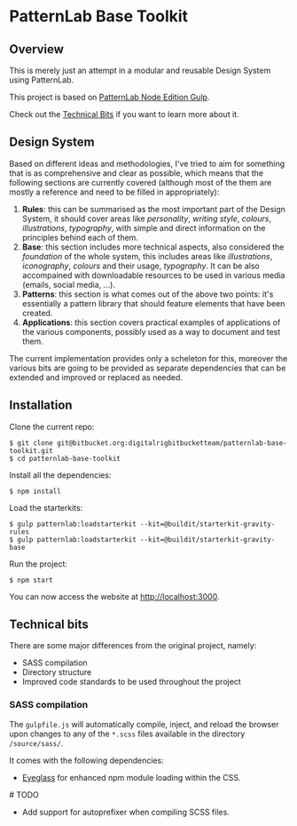 # PatternLab Base Toolkit

## Overview

This is merely just an attempt in a modular and reusable Design System using PatternLab.

This project is based on [PatternLab Node Edition Gulp](https://github.com/pattern-lab/edition-node-gulp).

Check out the [Technical Bits](#technical-bits) if you want to learn more about it.

## Design System

Based on different ideas and methodologies, I've tried to aim for something that is as comprehensive and clear as possible, which means that the following sections are currently covered (although most of the them are mostly a reference and need to be filled in appropriately):

1. **Rules**: this can be summarised as the most important part of the Design System, it should cover areas like _personality_, _writing style_, _colours_, _illustrations_, _typography_, with simple and direct information on the principles behind each of them.
2. **Base**: this section includes more technical aspects, also considered the _foundation_ of the whole system, this includes areas like _illustrations_, _iconography_, _colours_ and their usage, _typography_. It can be also accompained with downloadable resources to be used in various media (emails, social media, ...).
3. **Patterns**: this section is what comes out of the above two points: it's essentially a pattern library that should feature elements that have been created.
4. **Applications**: this section covers practical examples of applications of the various components, possibly used as a way to document and test them.

The current implementation provides only a scheleton for this, moreover the various bits are going to be provided as separate dependencies that can be extended and improved or replaced as needed.

## Installation

Clone the current repo:

    $ git clone git@bitbucket.org:digitalrigbitbucketteam/patternlab-base-toolkit.git
    $ cd patternlab-base-toolkit

Install all the dependencies:

    $ npm install

Load the starterkits:

    $ gulp patternlab:loadstarterkit --kit=@buildit/starterkit-gravity-rules
    $ gulp patternlab:loadstarterkit --kit=@buildit/starterkit-gravity-base

Run the project:

    $ npm start

You can now access the website at <http://localhost:3000>.

## Technical bits

There are some major differences from the original project, namely:

- SASS compilation
- Directory structure
- Improved code standards to be used throughout the project

### SASS compilation

The `gulpfile.js` will automatically compile, inject, and reload the browser upon changes to any of the `*.scss` files available in the directory `/source/sass/`.

It comes with the following dependencies:

- [Eyeglass](http://eyeglass.rocks/) for enhanced npm module loading within the CSS.

# TODO

- Add support for autoprefixer when compiling SCSS files.
